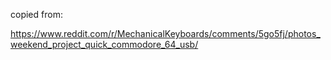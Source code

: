 copied from:

https://www.reddit.com/r/MechanicalKeyboards/comments/5go5fj/photos_weekend_project_quick_commodore_64_usb/
